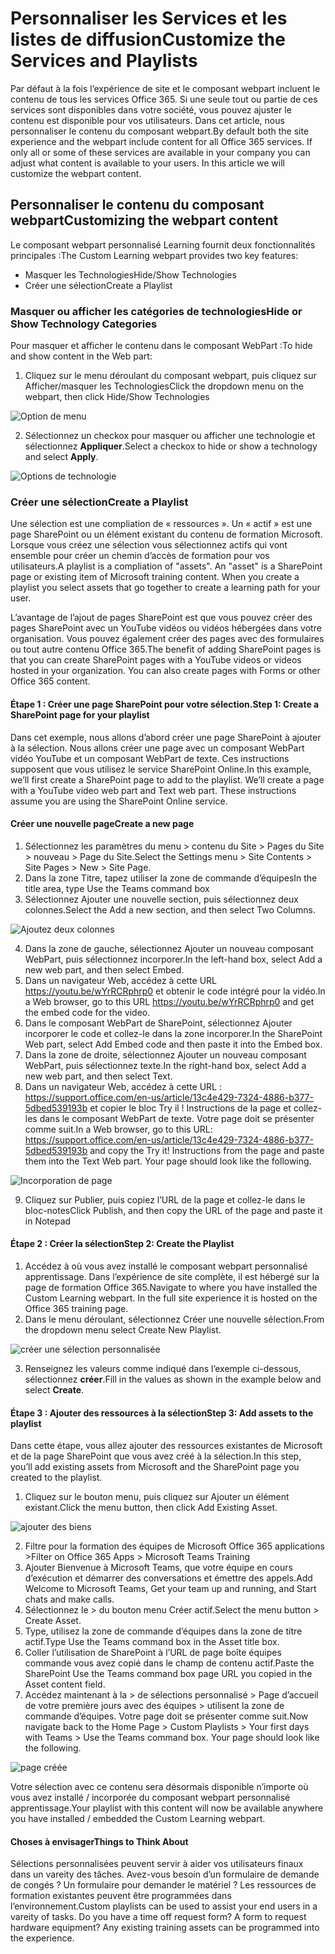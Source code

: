 # <a name="customize-the-services-and-playlists"></a><span data-ttu-id="5029d-101">Personnaliser les Services et les listes de diffusion</span><span class="sxs-lookup"><span data-stu-id="5029d-101">Customize the Services and Playlists</span></span>

<span data-ttu-id="5029d-p101">Par défaut à la fois l’expérience de site et le composant webpart incluent le contenu de tous les services Office 365.  Si une seule tout ou partie de ces services sont disponibles dans votre société, vous pouvez ajuster le contenu est disponible pour vos utilisateurs.  Dans cet article, nous personnaliser le contenu du composant webpart.</span><span class="sxs-lookup"><span data-stu-id="5029d-p101">By default both the site experience and the webpart include content for all Office 365 services.  If only all or some of these services are available in your company you can adjust what content is available to your users.  In this article we will customize the webpart content.</span></span>  

## <a name="customizing-the-webpart-content"></a><span data-ttu-id="5029d-105">Personnaliser le contenu du composant webpart</span><span class="sxs-lookup"><span data-stu-id="5029d-105">Customizing the webpart content</span></span>

<span data-ttu-id="5029d-106">Le composant webpart personnalisé Learning fournit deux fonctionnalités principales :</span><span class="sxs-lookup"><span data-stu-id="5029d-106">The Custom Learning webpart provides two key features:</span></span>
- <span data-ttu-id="5029d-107">Masquer les Technologies</span><span class="sxs-lookup"><span data-stu-id="5029d-107">Hide/Show Technologies</span></span>
- <span data-ttu-id="5029d-108">Créer une sélection</span><span class="sxs-lookup"><span data-stu-id="5029d-108">Create a Playlist</span></span>

### <a name="hide-or-show-technology-categories"></a><span data-ttu-id="5029d-109">Masquer ou afficher les catégories de technologies</span><span class="sxs-lookup"><span data-stu-id="5029d-109">Hide or Show Technology Categories</span></span>

<span data-ttu-id="5029d-110">Pour masquer et afficher le contenu dans le composant WebPart :</span><span class="sxs-lookup"><span data-stu-id="5029d-110">To hide and show content in the Web part:</span></span> 
1.  <span data-ttu-id="5029d-111">Cliquez sur le menu déroulant du composant webpart, puis cliquez sur Afficher/masquer les Technologies</span><span class="sxs-lookup"><span data-stu-id="5029d-111">Click the dropdown menu on the webpart, then click Hide/Show Technologies</span></span>

![Option de menu](media/clohideshow.png)

2. <span data-ttu-id="5029d-113">Sélectionnez un checkox pour masquer ou afficher une technologie et sélectionnez **Appliquer**.</span><span class="sxs-lookup"><span data-stu-id="5029d-113">Select a checkox to hide or show a technology and select **Apply**.</span></span>

![Options de technologie](media/clohideshow1.png)

### <a name="create-a-playlist"></a><span data-ttu-id="5029d-115">Créer une sélection</span><span class="sxs-lookup"><span data-stu-id="5029d-115">Create a Playlist</span></span>

<span data-ttu-id="5029d-p102">Une sélection est une compliation de « ressources ». Un « actif » est une page SharePoint ou un élément existant du contenu de formation Microsoft. Lorsque vous créez une sélection vous sélectionnez actifs qui vont ensemble pour créer un chemin d’accès de formation pour vos utilisateurs.</span><span class="sxs-lookup"><span data-stu-id="5029d-p102">A playlist is a compliation of "assets". An "asset" is a SharePoint page or existing item of Microsoft training content. When you create a playlist you select assets that go together to create a learning path for your user.</span></span>  

<span data-ttu-id="5029d-p103">L’avantage de l’ajout de pages SharePoint est que vous pouvez créer des pages SharePoint avec un YouTube vidéos ou vidéos hébergées dans votre organisation. Vous pouvez également créer des pages avec des formulaires ou tout autre contenu Office 365.</span><span class="sxs-lookup"><span data-stu-id="5029d-p103">The benefit of adding SharePoint pages is that you can create SharePoint pages with a YouTube videos or videos hosted in your organization. You can also create pages with Forms or other Office 365 content.</span></span>  

#### <a name="step-1-create-a-sharepoint-page-for-your-playlist"></a><span data-ttu-id="5029d-121">Étape 1 : Créer une page SharePoint pour votre sélection.</span><span class="sxs-lookup"><span data-stu-id="5029d-121">Step 1: Create a SharePoint page for your playlist</span></span>
<span data-ttu-id="5029d-p104">Dans cet exemple, nous allons d’abord créer une page SharePoint à ajouter à la sélection. Nous allons créer une page avec un composant WebPart vidéo YouTube et un composant WebPart de texte.  Ces instructions supposent que vous utilisez le service SharePoint Online.</span><span class="sxs-lookup"><span data-stu-id="5029d-p104">In this example, we’ll first create a SharePoint page to add to the playlist. We’ll create a page with a YouTube video web part and Text web part.  These instructions assume you are using the SharePoint Online service.</span></span> 

#### <a name="create-a-new-page"></a><span data-ttu-id="5029d-125">Créer une nouvelle page</span><span class="sxs-lookup"><span data-stu-id="5029d-125">Create a new page</span></span>
1.  <span data-ttu-id="5029d-126">Sélectionnez les paramètres du menu > contenu du Site > Pages du Site > nouveau > Page du Site.</span><span class="sxs-lookup"><span data-stu-id="5029d-126">Select the Settings menu > Site Contents > Site Pages > New > Site Page.</span></span>
2.  <span data-ttu-id="5029d-127">Dans la zone Titre, tapez utiliser la zone de commande d’équipes</span><span class="sxs-lookup"><span data-stu-id="5029d-127">In the title area, type Use the Teams command box</span></span>
3.  <span data-ttu-id="5029d-128">Sélectionnez Ajouter une nouvelle section, puis sélectionnez deux colonnes.</span><span class="sxs-lookup"><span data-stu-id="5029d-128">Select the Add a new section, and then select Two Columns.</span></span>

![Ajoutez deux colonnes](media/clo365addtwocolumn.png)

4.  <span data-ttu-id="5029d-130">Dans la zone de gauche, sélectionnez Ajouter un nouveau composant WebPart, puis sélectionnez incorporer.</span><span class="sxs-lookup"><span data-stu-id="5029d-130">In the left-hand box, select Add a new web part, and then select Embed.</span></span> 
5.  <span data-ttu-id="5029d-131">Dans un navigateur Web, accédez à cette URL https://youtu.be/wYrRCRphrp0 et obtenir le code intégré pour la vidéo.</span><span class="sxs-lookup"><span data-stu-id="5029d-131">In a Web browser, go to this URL https://youtu.be/wYrRCRphrp0 and get the embed code for the video.</span></span> 
6.  <span data-ttu-id="5029d-132">Dans le composant WebPart de SharePoint, sélectionnez Ajouter incorporer le code et collez-le dans la zone incorporer.</span><span class="sxs-lookup"><span data-stu-id="5029d-132">In the SharePoint Web part, select Add Embed code and then paste it into the Embed box.</span></span> 
7.  <span data-ttu-id="5029d-133">Dans la zone de droite, sélectionnez Ajouter un nouveau composant WebPart, puis sélectionnez texte.</span><span class="sxs-lookup"><span data-stu-id="5029d-133">In the right-hand box, select Add a new web part, and then select Text.</span></span> 
8.  <span data-ttu-id="5029d-p105">Dans un navigateur Web, accédez à cette URL : https://support.office.com/en-us/article/13c4e429-7324-4886-b377-5dbed539193b et copier le bloc Try il ! Instructions de la page et collez-les dans le composant WebPart de texte. Votre page doit se présenter comme suit.</span><span class="sxs-lookup"><span data-stu-id="5029d-p105">In a Web browser, go to this URL: https://support.office.com/en-us/article/13c4e429-7324-4886-b377-5dbed539193b and copy the Try it! Instructions from the page and paste them into the Text Web part. Your page should look like the following.</span></span> 

![Incorporation de page](media/clo365teamscommandbox.png)

9.  <span data-ttu-id="5029d-138">Cliquez sur Publier, puis copiez l’URL de la page et collez-le dans le bloc-notes</span><span class="sxs-lookup"><span data-stu-id="5029d-138">Click Publish, and then copy the URL of the page and paste it in Notepad</span></span>

#### <a name="step-2-create-the-playlist"></a><span data-ttu-id="5029d-139">Étape 2 : Créer la sélection</span><span class="sxs-lookup"><span data-stu-id="5029d-139">Step 2: Create the Playlist</span></span>
1.  <span data-ttu-id="5029d-p106">Accédez à où vous avez installé le composant webpart personnalisé apprentissage. Dans l’expérience de site complète, il est hébergé sur la page de formation Office 365.</span><span class="sxs-lookup"><span data-stu-id="5029d-p106">Navigate to where you have installed the Custom Learning webpart. In the full site experience it is hosted on the Office 365 training page.</span></span> 
2.  <span data-ttu-id="5029d-142">Dans le menu déroulant, sélectionnez Créer une nouvelle sélection.</span><span class="sxs-lookup"><span data-stu-id="5029d-142">From the dropdown menu select Create New Playlist.</span></span> 

![créer une sélection personnalisée](media/clo365createplaylist.png)

3.  <span data-ttu-id="5029d-144">Renseignez les valeurs comme indiqué dans l’exemple ci-dessous, sélectionnez **créer**.</span><span class="sxs-lookup"><span data-stu-id="5029d-144">Fill in the values as shown in the example below and select **Create**.</span></span> 

#### <a name="step-3-add-assets-to-the-playlist"></a><span data-ttu-id="5029d-145">Étape 3 : Ajouter des ressources à la sélection</span><span class="sxs-lookup"><span data-stu-id="5029d-145">Step 3: Add assets to the playlist</span></span>
<span data-ttu-id="5029d-146">Dans cette étape, vous allez ajouter des ressources existantes de Microsoft et de la page SharePoint que vous avez créé à la sélection.</span><span class="sxs-lookup"><span data-stu-id="5029d-146">In this step, you’ll add existing assets from Microsoft and the SharePoint page you created to the playlist.</span></span> 

1.  <span data-ttu-id="5029d-147">Cliquez sur le bouton menu, puis cliquez sur Ajouter un élément existant.</span><span class="sxs-lookup"><span data-stu-id="5029d-147">Click the menu button, then click Add Existing Asset.</span></span>

![ajouter des biens](media/clo365addasset.png)

2.  <span data-ttu-id="5029d-149">Filtre pour la formation des équipes de Microsoft Office 365 applications ></span><span class="sxs-lookup"><span data-stu-id="5029d-149">Filter on Office 365 Apps > Microsoft Teams Training</span></span>
3.  <span data-ttu-id="5029d-150">Ajouter Bienvenue à Microsoft Teams, que votre équipe en cours d’exécution et démarrer des conversations et émettre des appels.</span><span class="sxs-lookup"><span data-stu-id="5029d-150">Add Welcome to Microsoft Teams, Get your team up and running, and Start chats and make calls.</span></span>
4.  <span data-ttu-id="5029d-151">Sélectionnez le > du bouton menu Créer actif.</span><span class="sxs-lookup"><span data-stu-id="5029d-151">Select the menu button > Create Asset.</span></span>
5.  <span data-ttu-id="5029d-152">Type, utilisez la zone de commande d’équipes dans la zone de titre actif.</span><span class="sxs-lookup"><span data-stu-id="5029d-152">Type Use the Teams command box in the Asset title box.</span></span> 
6.  <span data-ttu-id="5029d-153">Coller l’utilisation de SharePoint à l’URL de page boîte équipes commande vous avez copié dans le champ de contenu actif.</span><span class="sxs-lookup"><span data-stu-id="5029d-153">Paste the SharePoint Use the Teams command box page URL you copied in the Asset content field.</span></span> 
7.  <span data-ttu-id="5029d-p107">Accédez maintenant à la > de sélections personnalisé > Page d’accueil de votre première jours avec des équipes > utilisent la zone de commande d’équipes. Votre page doit se présenter comme suit.</span><span class="sxs-lookup"><span data-stu-id="5029d-p107">Now navigate back to the Home Page > Custom Playlists > Your first days with Teams > Use the Teams command box. Your page should look like the following.</span></span> 

![page créée](media/clo365createplaylist2.png)

<span data-ttu-id="5029d-157">Votre sélection avec ce contenu sera désormais disponible n’importe où vous avez installé / incorporée du composant webpart personnalisé apprentissage.</span><span class="sxs-lookup"><span data-stu-id="5029d-157">Your playlist with this content will now be available anywhere you have installed / embedded the Custom Learning webpart.</span></span> 

#### <a name="things-to-think-about"></a><span data-ttu-id="5029d-158">Choses à envisager</span><span class="sxs-lookup"><span data-stu-id="5029d-158">Things to Think About</span></span>

<span data-ttu-id="5029d-p108">Sélections personnalisées peuvent servir à aider vos utilisateurs finaux dans un vareity des tâches.  Avez-vous besoin d’un formulaire de demande de congés ?  Un formulaire pour demander le matériel ?  Les ressources de formation existantes peuvent être programmées dans l’environnement.</span><span class="sxs-lookup"><span data-stu-id="5029d-p108">Custom playlists can be used to assist your end users in a vareity of tasks.  Do you have a time off request form?  A form to request hardware equipment?  Any existing training assets can be programmed into the experience.</span></span>  
